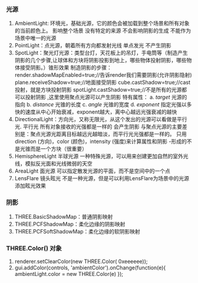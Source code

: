 
### 光源
1. AmbientLight: 环境光，基础光源，它的颜色会被加载到整个场景和所有对象的当前颜色上。
    影响整个场景
    没有特定的来源
    不会影响阴影的生成
    不能作为场景中唯一的光源
2. PointLight：点光源，朝着所有方向都发射光线
    单点发光
    不产生阴影
3. SpotLight：聚光灯光源：类型台灯，天花板上的吊灯，手电筒等（制造产生阴影的几个步骤,让球体和方块将阴影投影到地上，哪些物体投射阴影，哪些物体接受阴影。）锥形效果
    制造阴影的步骤：
    render.shadowMapEnabled=true;//告诉render我们需要阴影(允许阴影隐射)
    plane.receiveShadow=true;//地面接受阴影
    cube.castShadow=true;//cast投射，就是方块投射阴影
    spotLight.castShadow=true;//不是所有的光源都可以投射阴影 ,这里使用聚点光源可以产生阴影
    特有属性：
    a. *target*    光源的指向
    b. *distance*    光锥的长度
    c. *angle*    光锥的宽度
    d. *exponent*    指定光强以多快的速度从中心开始衰减，exponent越大，离中心越远光强衰减的越快 
4. DirectionalLight：方向光，又称无限光，从这个发出的光源可以看做是平行光.
    平行光
    所有对象接收的光强都是一样的
    会产生阴影
    与聚点光源的主要差别是：聚点光源光距离目标越远光越暗淡，而平行光光强都是一样的。
    只用 direction (方向)，color (颜色)，intensity (强度)来计算属性和阴影
    -形成的不是光锥而是一个方块（很重要）   
5. HemisphereLight 半球光源  一种特殊光源，可以用来创建更加自然的室外光线，模拟反光面和光线微弱的天空
6. AreaLight 面光源  可以指定散发光源的平面，而不是空间中的一个点
7. LensFlare  镜头眩光 不是一种光源，但是可以利用LensFlare为场景中的光源添加眩光效果

### 阴影
1. THREE.BasicShadowMap：普通阴影映射
2. THREE.PCFShadowMap：柔化边缘的阴影映射
3. THREE.PCFSoftShadowMap：柔化边缘的软阴影映射


### THREE.Color() 对象
1. renderer.setClearColor(new THREE.Color( 0xeeeeee));
2.  gui.addColor(controls, 'ambientColor').onChange(function(e){
        ambientLight.color = new THREE.Color(e)
    });